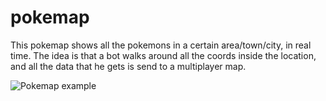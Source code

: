 # pokemap

This pokemap shows all the pokemons in a certain area/town/city, in real time. The idea is that a bot walks around all the coords inside the location, and all the data that he gets is send to a multiplayer map.

![Pokemap example](/assets/img/pokemon-map.png?raw=true)
